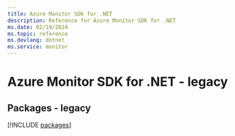 ```yaml
---
title: Azure Monitor SDK for .NET
description: Reference for Azure Monitor SDK for .NET
ms.date: 02/19/2024
ms.topic: reference
ms.devlang: dotnet
ms.service: monitor
---
```

# Azure Monitor SDK for .NET - legacy
## Packages - legacy
[!INCLUDE [packages](monitor-index.md)]